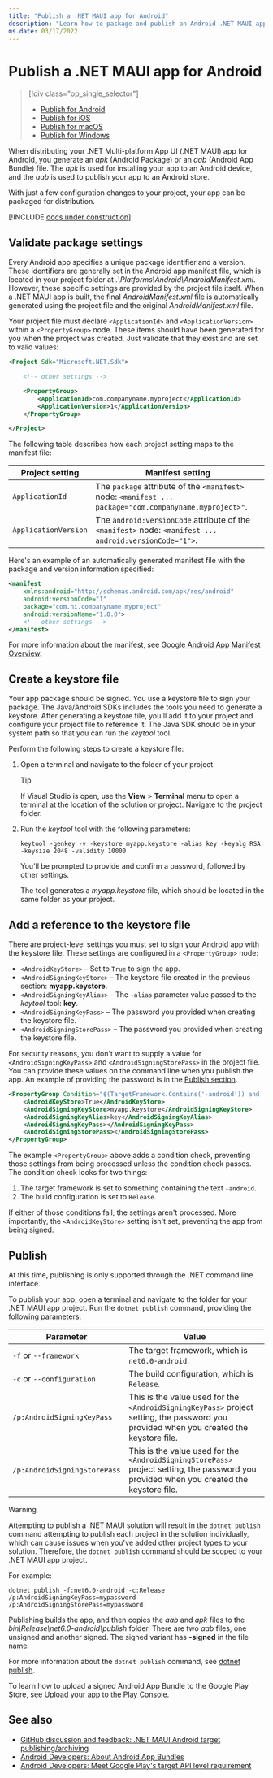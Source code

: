 ```yaml
---
title: "Publish a .NET MAUI app for Android"
description: "Learn how to package and publish an Android .NET MAUI app."
ms.date: 03/17/2022
---
```


# Publish a .NET MAUI app for Android

> [!div class="op_single_selector"]
>
> - [Publish for Android](overview.md)
> - [Publish for iOS](../../ios/deployment/overview.md)
> - [Publish for macOS](../../macos/deployment/overview.md)
> - [Publish for Windows](../../windows/deployment/overview.md)

When distributing your .NET Multi-platform App UI (.NET MAUI) app for Android, you generate an _apk_ (Android Package) or an _aab_ (Android App Bundle) file. The _apk_ is used for installing your app to an Android device, and the _aab_ is used to publish your app to an Android store.

With just a few configuration changes to your project, your app can be packaged for distribution.

[!INCLUDE [docs under construction](~/includes/preview-note.md)]

## Validate package settings

Every Android app specifies a unique package identifier and a version. These identifiers are generally set in the Android app manifest file, which is located in your project folder at _.\\Platforms\\Android\\AndroidManifest.xml_. However, these specific settings are provided by the project file itself. When a .NET MAUI app is built, the final _AndroidManifest.xml_ file is automatically generated using the project file and the original _AndroidManifest.xml_ file.

Your project file must declare `<ApplicationId>` and `<ApplicationVersion>` within a `<PropertyGroup>` node. These items should have been generated for you when the project was created. Just validate that they exist and are set to valid values:

```xml
<Project Sdk="Microsoft.NET.Sdk">

    <!-- other settings -->

    <PropertyGroup>
        <ApplicationId>com.companyname.myproject</ApplicationId>
        <ApplicationVersion>1</ApplicationVersion>
    </PropertyGroup>

</Project>
```

The following table describes how each project setting maps to the manifest file:

| Project setting | Manifest setting |
| --- | --- |
| `ApplicationId` | The `package` attribute of the `<manifest>` node: `<manifest ... package="com.companyname.myproject>"`. |
| `ApplicationVersion` | The `android:versionCode` attribute of the `<manifest>` node: `<manifest ... android:versionCode="1">`. |

Here's an example of an automatically generated manifest file with the package and version information specified:

```xml
<manifest
    xmlns:android="http://schemas.android.com/apk/res/android"
    android:versionCode="1"
    package="com.hi.companyname.myproject"
    android:versionName="1.0.0">
    <!-- other settings -->
</manifest>
```

For more information about the manifest, see [Google Android App Manifest Overview](https://developer.android.com/guide/topics/manifest/manifest-intro).

## Create a keystore file

Your app package should be signed. You use a keystore file to sign your package. The Java/Android SDKs includes the tools you need to generate a keystore. After generating a keystore file, you'll add it to your project and configure your project file to reference it. The Java SDK should be in your system path so that you can run the _keytool_ tool.

Perform the following steps to create a keystore file:

01. Open a terminal and navigate to the folder of your project.

    > [!TIP]
    > If Visual Studio is open, use the **View** > **Terminal** menu to open a terminal at the location of the solution or project. Navigate to the project folder.

01. Run the _keytool_ tool with the following parameters:

    ```console
    keytool -genkey -v -keystore myapp.keystore -alias key -keyalg RSA -keysize 2048 -validity 10000
    ```

    You'll be prompted to provide and confirm a password, followed by other settings.

    The tool generates a _myapp.keystore_ file, which should be located in the same folder as your project.

## Add a reference to the keystore file

There are project-level settings you must set to sign your Android app with the keystore file. These settings are configured in a `<PropertyGroup>` node:

- `<AndroidKeyStore>` &ndash; Set to `True` to sign the app.
- `<AndroidSigningKeyStore>` &ndash; The keystore file created in the previous section: **myapp.keystore**.
- `<AndroidSigningKeyAlias>` &ndash; The `-alias` parameter value passed to the _keytool_ tool: **key**.
- `<AndroidSigningKeyPass>` &ndash; The password you provided when creating the keystore file.
- `<AndroidSigningStorePass>` &ndash; The password you provided when creating the keystore file.

For security reasons, you don't want to supply a value for `<AndroidSigningKeyPass>` and `<AndroidSigningStorePass>` in the project file. You can provide these values on the command line when you publish the app. An example of providing the password is in the [Publish section](#publish).

```xml
<PropertyGroup Condition="$(TargetFramework.Contains('-android')) and '$(Configuration)' == 'Release'">
    <AndroidKeyStore>True</AndroidKeyStore>
    <AndroidSigningKeyStore>myapp.keystore</AndroidSigningKeyStore>
    <AndroidSigningKeyAlias>key</AndroidSigningKeyAlias>
    <AndroidSigningKeyPass></AndroidSigningKeyPass>
    <AndroidSigningStorePass></AndroidSigningStorePass>
</PropertyGroup>
```

The example `<PropertyGroup>` above adds a condition check, preventing those settings from being processed unless the condition check passes. The condition check looks for two things:

01. The target framework is set to something containing the text `-android`.
01. The build configuration is set to `Release`.

If either of those conditions fail, the settings aren't processed. More importantly, the `<AndroidKeyStore>` setting isn't set, preventing the app from being signed.

## Publish

At this time, publishing is only supported through the .NET command line interface.

To publish your app, open a terminal and navigate to the folder for your .NET MAUI app project. Run the `dotnet publish` command, providing the following parameters:

| Parameter                    | Value                                                                                                                                     |
|------------------------------|-------------------------------------------------------------------------------------------------------------------------------------------|
| `-f` or `--framework`        | The target framework, which is `net6.0-android`.                                                                                          |
| `-c` or `--configuration`    | The build configuration, which is `Release`.                                                                                              |
| `/p:AndroidSigningKeyPass`   | This is the value used for the `<AndroidSigningKeyPass>` project setting, the password you provided when you created the keystore file.   |
| `/p:AndroidSigningStorePass` | This is the value used for the `<AndroidSigningStorePass>` project setting, the password you provided when you created the keystore file. |

> [!WARNING]
> Attempting to publish a .NET MAUI solution will result in the `dotnet publish` command attempting to publish each project in the solution individually, which can cause issues when you've added other project types to your solution. Therefore, the `dotnet publish` command should be scoped to your .NET MAUI app project.

For example:

```console
dotnet publish -f:net6.0-android -c:Release /p:AndroidSigningKeyPass=mypassword /p:AndroidSigningStorePass=mypassword
```

Publishing builds the app, and then copies the _aab_ and _apk_ files to the _bin\\Release\\net6.0-android\\publish_ folder. There are two _aab_ files, one unsigned and another signed. The signed variant has **-signed** in the file name.

For more information about the `dotnet publish` command, see [dotnet publish](/dotnet/core/tools/dotnet-publish).

To learn how to upload a signed Android App Bundle to the Google Play Store, see [Upload your app to the Play Console](https://developer.android.com/studio/publish/upload-bundle).

## See also

- [GitHub discussion and feedback: .NET MAUI Android target publishing/archiving](https://github.com/dotnet/maui/issues/4377)
- [Android Developers: About Android App Bundles](https://developer.android.com/guide/app-bundle)
- [Android Developers: Meet Google Play's target API level requirement](https://developer.android.com/google/play/requirements/target-sdk)
